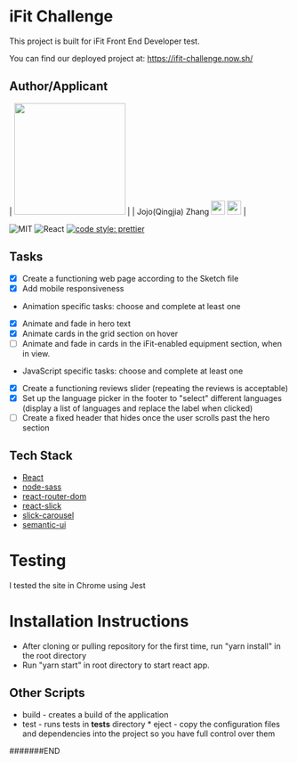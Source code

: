# iFit Challenge

This project is built for iFit Front End Developer test.

You can find our deployed project at: https://ifit-challenge.now.sh/

## Author/Applicant

| <img src="https://avatars2.githubusercontent.com/u/29263820?s=400&u=ca65e5ab491c5d49b11046bc262ee1e472ee7c14&v=4" width="200" /> |
| Jojo(Qingjia) Zhang [<img src="https://img.icons8.com/nolan/64/github.png" width="25">](https://github.com/nomadkitty) [<img src="https://img.icons8.com/color/48/000000/linkedin.png" width="25">](https://www.linkedin.com/in/jojo-zhang) |

![MIT](https://img.shields.io/packagist/l/doctrine/orm.svg)
![React](https://img.shields.io/badge/react-v16.7.0--alpha.2-blue.svg)
[![code style: prettier](https://img.shields.io/badge/code_style-prettier-ff69b4.svg?style=flat-square)](https://github.com/prettier/prettier)

## Tasks

- [x] Create a functioning web page according to the Sketch file
- [x] Add mobile responsiveness
- Animation specific tasks: choose and complete at least one
- [x] Animate and fade in hero text
- [x] Animate cards in the grid section on hover
- [ ] Animate and fade in cards in the iFit-enabled equipment section, when in view.
- JavaScript specific tasks: choose and complete at least one
- [x] Create a functioning reviews slider (repeating the reviews is acceptable)
- [x] Set up the language picker in the footer to "select" different languages (display a list of languages and replace the label when clicked)
- [ ] Create a fixed header that hides once the user scrolls past the hero section

## Tech Stack

- [React](https://reactjs.org/)
- [node-sass](https://www.npmjs.com/package/node-sass)
- [react-router-dom](https://reacttraining.com/react-router/web)
- [react-slick](https://react-slick.neostack.com/)
- [slick-carousel](https://kenwheeler.github.io/slick/)
- [semantic-ui](https://semantic-ui.com/)

# Testing

I tested the site in Chrome using Jest

# Installation Instructions

- After cloning or pulling repository for the first time, run "yarn install" in the root directory
- Run "yarn start" in root directory to start react app.

## Other Scripts

- build - creates a build of the application
- test - runs tests in **tests** directory \* eject - copy the configuration files and dependencies into the project so you have full control over them

#######END
